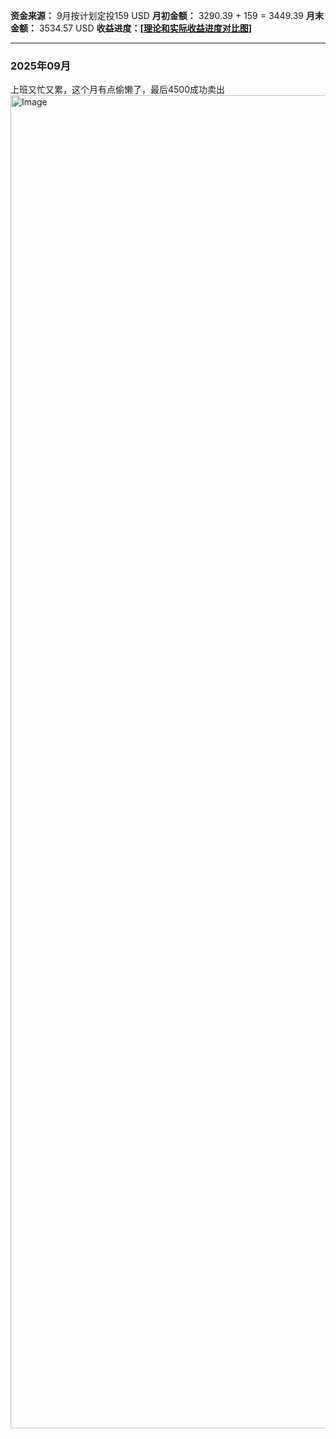 **资金来源：** 9月按计划定投159 USD
**月初金额：** 3290.39  +  159  =  3449.39
**月末金额：** 3534.57 USD
**收益进度：[[理论和实际收益进度对比图](https://btc2054.com/202404_202603/)]**

---

### 2025年09月
上班又忙又累，这个月有点偷懒了，最后4500成功卖出
<img width="1170" height="2133" alt="Image" src="https://github.com/user-attachments/assets/e6bea79d-e54b-44d3-958a-8ef51c2b1885" />